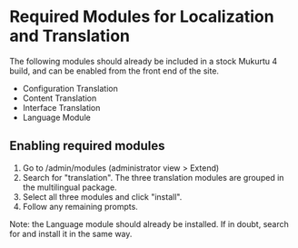 # Required Modules for Localization and Translation

The following modules should already be included in a stock Mukurtu 4 build, and can be enabled from the front end of the site.
- Configuration Translation
- Content Translation
- Interface Translation
- Language Module

## Enabling required modules

1) Go to /admin/modules (administrator view > Extend)
2) Search for "translation". The three translation modules are grouped in the multilingual package.
3) Select all three modules and click "install".
4) Follow any remaining prompts.

Note: the Language module should already be installed. If in doubt, search for and install it in the same way.

